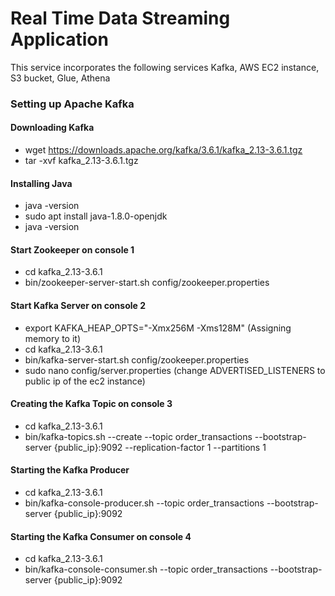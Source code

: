 # Real Time Data Streaming Application
This service incorporates the following services Kafka, AWS EC2 instance, S3 bucket, Glue, Athena


### Setting up Apache Kafka
#### Downloading Kafka
- wget https://downloads.apache.org/kafka/3.6.1/kafka_2.13-3.6.1.tgz
- tar -xvf kafka_2.13-3.6.1.tgz

#### Installing Java
- java -version
- sudo apt install java-1.8.0-openjdk
- java -version

#### Start Zookeeper on console 1
- cd kafka_2.13-3.6.1
- bin/zookeeper-server-start.sh config/zookeeper.properties

#### Start Kafka Server on console 2
- export KAFKA_HEAP_OPTS="-Xmx256M -Xms128M" (Assigning memory to it)
- cd kafka_2.13-3.6.1
- bin/kafka-server-start.sh config/zookeeper.properties
- sudo nano config/server.properties (change ADVERTISED_LISTENERS to public ip of the ec2 instance)

#### Creating the Kafka Topic on console 3
- cd kafka_2.13-3.6.1
- bin/kafka-topics.sh --create --topic order_transactions --bootstrap-server {public_ip}:9092 --replication-factor 1 --partitions 1

#### Starting the Kafka Producer
- cd kafka_2.13-3.6.1
- bin/kafka-console-producer.sh --topic order_transactions --bootstrap-server {public_ip}:9092

#### Starting the Kafka Consumer on console 4
- cd kafka_2.13-3.6.1
- bin/kafka-console-consumer.sh --topic order_transactions --bootstrap-server {public_ip}:9092